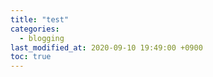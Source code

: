 ```yaml
---
title: "test"
categories: 
  - blogging
last_modified_at: 2020-09-10 19:49:00 +0900
toc: true
---
```

